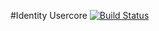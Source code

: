 #Identity Usercore
[![Build Status](https://travis-ci.org/JKAUSHALYA/identity-usercore.svg?branch=master)](https://travis-ci.org/JKAUSHALYA/identity-usercore)